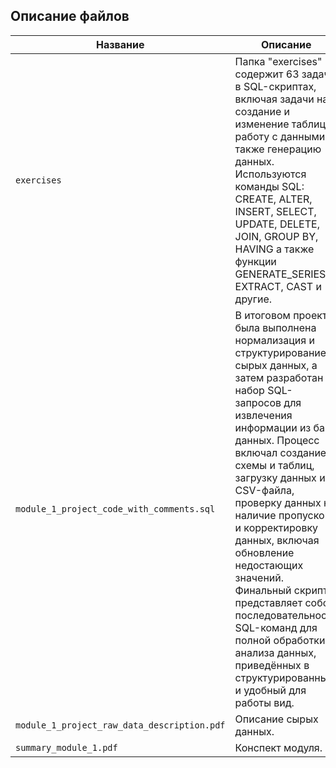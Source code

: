 ## Описание файлов

| Название       | Описание                                      |
|----------------|-----------------------------------------------|
| `exercises`    | Папка "exercises" содержит 63 задачи в SQL-скриптах, включая задачи на создание и изменение таблиц, работу с данными, а также генерацию данных. Используются команды SQL: CREATE, ALTER, INSERT, SELECT, UPDATE, DELETE, JOIN, GROUP BY, HAVING а также функции GENERATE_SERIES, EXTRACT, CAST и другие. |
| `module_1_project_code_with_comments.sql` | В итоговом проекте была выполнена нормализация и структурирование сырых данных, а затем разработан набор SQL-запросов для извлечения информации из базы данных. Процесс включал создание схемы и таблиц, загрузку данных из CSV-файла, проверку данных на наличие пропусков, и корректировку данных, включая обновление недостающих значений. Финальный скрипт представляет собой последовательность SQL-команд для полной обработки и анализа данных, приведённых в структурированный и удобный для работы вид. |
| `module_1_project_raw_data_description.pdf` | Описание сырых данных.    |
| `summary_module_1.pdf`    | Конспект модуля.  |
